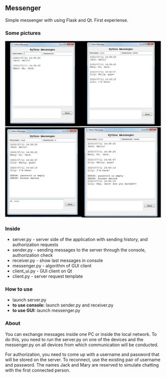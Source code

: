 ## Messenger
Simple messenger with using Flask and Qt. First experiense.


### Some pictures
![Start and login](https://github.com/alina-andreevna/simple_messenger/blob/master/screenshoots/im1.jpg)
![Wrong password](https://github.com/alina-andreevna/simple_messenger/blob/master/screenshoots/im2.jpg)

### Inside
- server.py - server side of the application with sending history, and authorization requests
- sender.py - sending messages to the server through the console, authorization check
- receiver.py - show last messages in console
- messenger.py - algorithm of GUI client 
- client_ui.py - GUI client on Qt
- client.py - server request template

### How to use
- launch server.py
- **to use console:** launch sender.py and receiver.py
- **to use GUI:** launch messenger.py

### About
You can exchange messages inside one PC or inside the local network.
To do this, you need to run the server.py on one of the devices and the messenger.py on all devices from which communication will be conducted.

For authorization, you need to come up with a username and password that will be stored on the server. To reconnect, use the existing pair of username and password.
The names Jack and Mary are reserved to simulate chatting with the first connected person.
